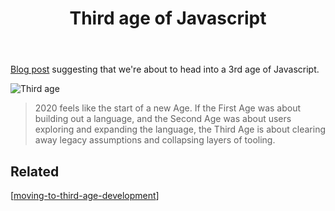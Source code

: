 ﻿---
backlinks:
- title: Moving the Card Interface to the Second Age of Javascript
  url: /memex/sense/moving-card-interface-to-second-age.html
- title: Moving to Third Age development
  url: /memex/sense/Web-development/moving-to-third-age-development.html
- title: Web development
  url: /memex/sense/Web-development/web-development.html
title: Third age of Javascript
---
[Blog post](https://www.swyx.io/js-third-age/) suggesting that we're about to head into a 3rd age of Javascript.

![Third age](https://dev-to-uploads.s3.amazonaws.com/i/rlixanixq8pyrpg9ivrv.png)

> 2020 feels like the start of a new Age. If the First Age was about building out a language, and the Second Age was about users exploring and expanding the language, the Third Age is about clearing away legacy assumptions and collapsing layers of tooling.

## Related

[[moving-to-third-age-development]]


[//begin]: # "Autogenerated link references for markdown compatibility"
[moving-to-third-age-development]: moving-to-third-age-development "Moving to Third Age development"
[//end]: # "Autogenerated link references"